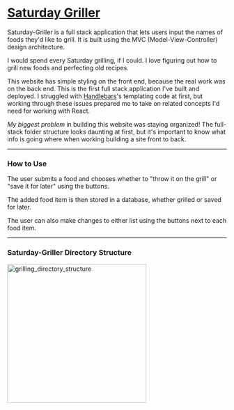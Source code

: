 # [Saturday Griller](https://calm-inlet-44967.herokuapp.com/)

Saturday-Griller is a full stack application that lets users input the names of foods they'd like to grill. It is built using the MVC (Model-View-Controller) design architecture. 

I would spend every Saturday grilling, if I could. I love figuring out how to grill new foods and perfecting old recipes. 

This website has simple styling on the front end, because the real work was on the back end. This is the first full stack application I've built and deployed. I struggled with [Handlebars](https://handlebarsjs.com/)'s templating code at first, but working through these issues prepared me to take on related concepts I'd need for working with React.

_My biggest problem_ in building this website was staying organized! The full-stack folder structure looks daunting at first, but it's important to know what info is going where when working building a site front to back. 

---
### How to Use

The user submits a food and chooses whether to "throw it on the grill" or "save it for later" using the buttons. 

The added food item is then stored in a database, whether grilled or saved for later.

The user can also make changes to either list using the buttons next to each food item.

---
### Saturday-Griller Directory Structure

<img width="319" alt="grilling_directory_structure" src="https://user-images.githubusercontent.com/34424478/42044404-f0709056-7ac6-11e8-9a48-50a47fe7a7f2.png">



